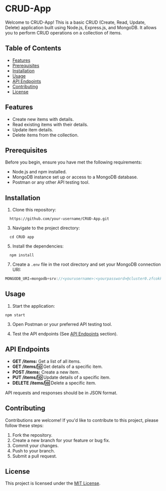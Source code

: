 # CRUD-App

Welcome to CRUD-App! This is a basic CRUD (Create, Read, Update, Delete) application built using Node.js, Express.js, and MongoDB. It allows you to perform CRUD operations on a collection of items.

## Table of Contents

- [Features](#features)
- [Prerequisites](#prerequisites)
- [Installation](#installation)
- [Usage](#usage)
- [API Endpoints](#api-endpoints)
- [Contributing](#contributing)
- [License](#license)

## Features

- Create new items with details.
- Read existing items with their details.
- Update item details.
- Delete items from the collection.

## Prerequisites

Before you begin, ensure you have met the following requirements:

- Node.js and npm installed.
- MongoDB instance set up or access to a MongoDB database.
- Postman or any other API testing tool.

## Installation

1. Clone this repository:

```terminal 
  https://github.com/your-username/CRUD-App.git
```

3. Navigate to the project directory:
```terminal
  cd CRUD app
```

5. Install the dependencies:
```terminal
  npm install
```

7. Create a `.env` file in the root directory and set your MongoDB connection URI:
```javascript
MONGODB_URI=mongodb+srv://<yourusername>:<yourpassword>@cluster0.zfcokkr.mongodb.net/crudapp
```

## Usage

1. Start the application:
```terminal
npm start
```

3. Open Postman or your preferred API testing tool.

4. Test the API endpoints (See [API Endpoints](#api-endpoints) section).

## API Endpoints

- **GET /items:** Get a list of all items.
- **GET /items/:id:** Get details of a specific item.
- **POST /items:** Create a new item.
- **PUT /items/:id:** Update details of a specific item.
- **DELETE /items/:id:** Delete a specific item.

API requests and responses should be in JSON format.

## Contributing

Contributions are welcome! If you'd like to contribute to this project, please follow these steps:

1. Fork the repository.
2. Create a new branch for your feature or bug fix.
3. Commit your changes.
4. Push to your branch.
5. Submit a pull request.

## License

This project is licensed under the [MIT License](LICENSE).

